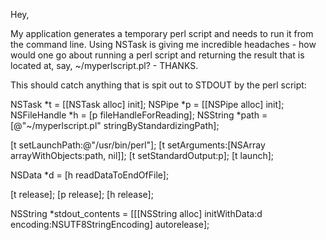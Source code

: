 Hey,

My application generates a temporary perl script and needs to run it from the command line.  Using NSTask is giving me incredible headaches - how would one go about running a perl script and returning the result that is located at, say, ~/myperlscript.pl? - THANKS.

This should catch anything that is spit out to STDOUT by the perl script:

    
NSTask *t = [[NSTask alloc] init];
NSPipe *p = [[NSPipe alloc] init];
NSFileHandle *h = [p fileHandleForReading];
NSString *path = [@"~/myperlscript.pl" stringByStandardizingPath];

[t setLaunchPath:@"/usr/bin/perl"];
[t setArguments:[NSArray arrayWithObjects:path, nil]];
[t setStandardOutput:p];
[t launch];
	
NSData *d = [h readDataToEndOfFile];
	
[t release];
[p release];
[h release];

NSString *stdout_contents = [[[NSString alloc] initWithData:d encoding:NSUTF8StringEncoding] autorelease];
